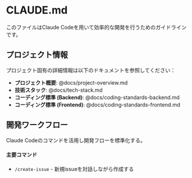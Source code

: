 # CLAUDE.md

このファイルはClaude Codeを用いて効率的な開発を行うためのガイドラインです。

## プロジェクト情報

プロジェクト固有の詳細情報は以下のドキュメントを参照してください：

- **プロジェクト概要**: @docs/project-overview.md
- **技術スタック**: @docs/tech-stack.md
- **コーディング標準 (Backend)**: @docs/coding-standards-backend.md
- **コーディング標準 (Frontend)**: @docs/coding-standards-frontend.md

## 開発ワークフロー

Claude Codeのコマンドを活用し開発フローを標準化する。

#### 主要コマンド

- `/create-issue` - 新規issueを対話しながら作成する
